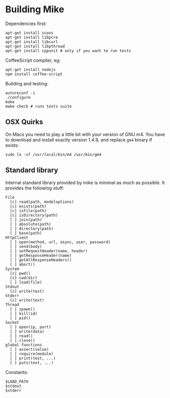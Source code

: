 # Building Mike

Dependencies first:

    apt-get install scons
    apt-get install libpcre
    apt-get install libcurl
    apt-get install libpthread
    apt-get install cppunit # only if you want to run tests

CoffeeScript compiler, eg:

    apt-get install nodejs
    npm install coffee-script

Building and testing:
  
    autoreconf -i
    ./configure
    make
    make check # runs tests suite

## OSX Quirks

On Macs you need to play a little bit with your version of GNU m4.
You have to download and install exactly version 1.4.9, and replace
`gm4` binary if exists: 

    sudo ln -sf /usr/local/bin/m4 /usr/bin/gm4

## Standard library

Internal standard library provided by mike is minimal as much as possible.
It provides the following stuff:

    File
      [c] read(path, modeloptions)
      [c] exists(path)
      [c] isFile(path)
      [c] isDirectory(path)
      [ ] join(path)
      [ ] absolute(path)
      [ ] directory(path)
      [ ] base(path)
    HttpClient
      [ ] open(method, url, async, user, password)
      [ ] send(body)
      [ ] setRequestHeader(name, header)
      [ ] getResponseHeader(name)
      [ ] getAllResponseHeaders()
      [ ] abort()
    System
      [c] pwd()
      [c] cwd(dir)
      [ ] load(file)
    Stdout
      [c] write(text)
    Stderr
      [c] write(text)
    Thread
      [ ] spawn()
      [ ] kill(id)
      [ ] pid()
    Socket
      [ ] open(ip, port)
      [ ] write(data)
      [ ] read()
      [ ] close()
    global functions
      [ ] assert(value)
      [ ] require(module) 
      [ ] print(text, ...)
      [ ] puts(text, ...)

Constants:

    $LOAD_PATH
    $stdout
    $stderr